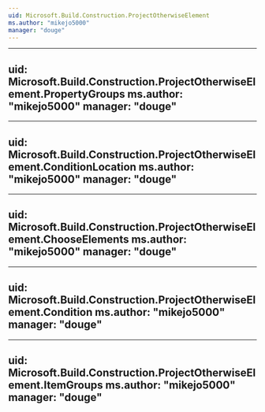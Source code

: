 ```yaml
---
uid: Microsoft.Build.Construction.ProjectOtherwiseElement
ms.author: "mikejo5000"
manager: "douge"
---
```


---
uid: Microsoft.Build.Construction.ProjectOtherwiseElement.PropertyGroups
ms.author: "mikejo5000"
manager: "douge"
---

---
uid: Microsoft.Build.Construction.ProjectOtherwiseElement.ConditionLocation
ms.author: "mikejo5000"
manager: "douge"
---

---
uid: Microsoft.Build.Construction.ProjectOtherwiseElement.ChooseElements
ms.author: "mikejo5000"
manager: "douge"
---

---
uid: Microsoft.Build.Construction.ProjectOtherwiseElement.Condition
ms.author: "mikejo5000"
manager: "douge"
---

---
uid: Microsoft.Build.Construction.ProjectOtherwiseElement.ItemGroups
ms.author: "mikejo5000"
manager: "douge"
---
